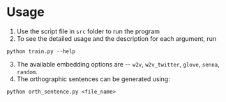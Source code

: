 # Usage
1. Use the script file in `src` folder to run the program
2. To see the detailed usage and the description for each argument, 
run
```
python train.py --help
```
3. The available embedding options are -- `w2v`, `w2v_twitter`, 
`glove`, `senna`, `random`.
4. The orthographic sentences can be generated using:
```
python orth_sentence.py <file_name>
```
